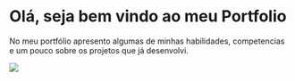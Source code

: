 # Olá, seja bem vindo ao meu Portfolio

No meu portfólio apresento algumas de minhas habilidades, competencias e um pouco sobre os projetos que já desenvolvi.

<a href="https://lucasborgesdecarvalho.github.io/Portfolio/"><img src="https://img.shields.io/badge/PORTFÓLIO-64534F?style=for-the-badge&logoColor=white" target="_blank"></a>


